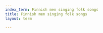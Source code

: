 ```yaml
---
index_term: Finnish men singing folk songs
title: Finnish men singing folk songs
layout: term

---
```

